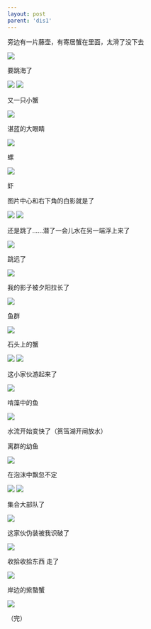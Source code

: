 ```yaml
---
layout: post
parent: 'dis1'
---
```

旁边有一片藤壶，有寄居蟹在里面，太滑了没下去

<img class='disc' src='https://lykoseremos.github.io/gmalb-01/dis1/33.jpg'>

要跳海了

<img class='disc' src='https://lykoseremos.github.io/gmalb-01/dis1/34.jpg'>

<img class='disc' src='https://lykoseremos.github.io/gmalb-01/dis1/35.jpg'>

又一只小蟹

<img class='disc' src='https://lykoseremos.github.io/gmalb-01/dis1/36.jpg'>

湛蓝的大眼睛

<img class='disc' src='https://lykoseremos.github.io/gmalb-01/dis1/37.jpg'>

螺

<img class='disc' src='https://lykoseremos.github.io/gmalb-01/dis1/38.jpg'>

虾


图片中心和右下角的白影就是了

<img class='disc' src='https://lykoseremos.github.io/gmalb-01/dis1/40.jpg'>

<img class='disc' src='https://lykoseremos.github.io/gmalb-01/dis1/41.jpg'>

还是跳了……潜了一会儿水在另一端浮上来了

<img class='disc' src='https://lykoseremos.github.io/gmalb-01/dis1/42.jpg'>

跳远了

<img class='disc' src='https://lykoseremos.github.io/gmalb-01/dis1/43.jpg'>

我的影子被夕阳拉长了

<img class='disc' src='https://lykoseremos.github.io/gmalb-01/dis1/44.jpg'>

鱼群

<img class='disc' src='https://lykoseremos.github.io/gmalb-01/dis1/45.jpg'>

石头上的蟹

<img class='disc' src='https://lykoseremos.github.io/gmalb-01/dis1/46.jpg'>

<img class='disc' src='https://lykoseremos.github.io/gmalb-01/dis1/47.jpg'>

这小家伙游起来了

<img class='disc' src='https://lykoseremos.github.io/gmalb-01/dis1/48.jpg'>

啃藻中的鱼

<img class='disc' src='https://lykoseremos.github.io/gmalb-01/dis1/49.jpg'>

水流开始变快了（筼筜湖开闸放水）


离群的幼鱼

<img class='disc' src='https://lykoseremos.github.io/gmalb-01/dis1/50.jpg'>

在泡沫中飘忽不定

<img class='disc' src='https://lykoseremos.github.io/gmalb-01/dis1/51.jpg'>

<img class='disc' src='https://lykoseremos.github.io/gmalb-01/dis1/52.jpg'>

集合大部队了

<img class='disc' src='https://lykoseremos.github.io/gmalb-01/dis1/53.jpg'>

这家伙伪装被我识破了

<img class='disc' src='https://lykoseremos.github.io/gmalb-01/dis1/54.jpg'>

收拾收拾东西 走了

<img class='disc' src='https://lykoseremos.github.io/gmalb-01/dis1/55.jpg'>

岸边的紫螯蟹

<img class='disc' src='https://lykoseremos.github.io/gmalb-01/dis1/56.jpg'>

（完）
